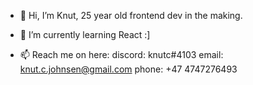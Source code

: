 - 👋 Hi, I’m Knut, 25 year old frontend dev in the making.

- 🌱 I’m currently learning React :] 

- 📫 Reach me on here: 
        discord: knutc#4103
        email: knut.c.johnsen@gmail.com
        phone: +47 4747276493
